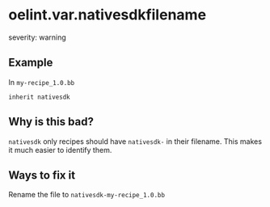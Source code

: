 # oelint.var.nativesdkfilename

severity: warning

## Example

In ``my-recipe_1.0.bb``

```
inherit nativesdk
```

## Why is this bad?

``nativesdk`` only recipes should have ``nativesdk-`` in their filename.
This makes it much easier to identify them.

## Ways to fix it

Rename the file to ``nativesdk-my-recipe_1.0.bb``
